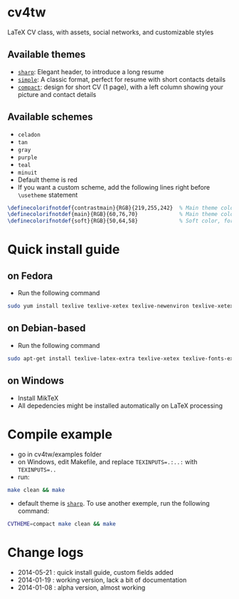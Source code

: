 cv4tw
=====

LaTeX CV class, with assets, social networks, and customizable styles

Available themes
----------------
* [`sharp`](examples/sample-jules-verne-sharp.pdf): Elegant header, to introduce a long resume 
* [`simple`](examples/sample-jules-verne-simple.pdf): A classic format, perfect for resume with short contacts details
* [`compact`](examples/sample-jules-verne-compact.pdf): design for short CV (1 page), with a left column showing your picture and contact details 

Available schemes
-----------------
* `celadon`
* `tan`
* `gray`
* `purple`
* `teal`
* `minuit`
* Default theme is red
* If you want a custom scheme, add the following lines right before `\usetheme` statement
```tex
\definecolorifnotdef{contrastmain}{RGB}{219,255,242}  % Main theme color in contrast mode
\definecolorifnotdef{main}{RGB}{60,76,70}             % Main theme color
\definecolorifnotdef{soft}{RGB}{50,64,58}             % Soft color, for title
```

Quick install guide
===================

on Fedora
---------
* Run the following command
```bash
sudo yum install texlive texlive-xetex texlive-newenviron texlive-xetex-def texlive-xstring texlive-lastpage texlive-libertine texlive-euenc texlive-pbox texlive-needspace texlive-fontawesome fontawesome-fonts texlive-realboxes
```

on Debian-based
---------------
* Run the following command
```bash
sudo apt-get install texlive-latex-extra texlive-xetex texlive-fonts-extra fonts-linuxlibertine
```

on Windows
----------
* Install MikTeX
* All depedencies might be installed automatically on LaTeX processing

Compile example
===============
* go in cv4tw/examples folder
* on Windows, edit Makefile, and replace `TEXINPUTS=.:..:` with `TEXINPUTS=..`
* run: 
```bash
make clean && make
```
* default theme is [`sharp`](examples/sample-jules-verne-sharp.pdf). To use another exemple, run the following command:
```bash
CVTHEME=compact make clean && make
```


Change logs
===========
* 2014-05-21 : quick install guide, custom fields added
* 2014-01-19 : working version, lack a bit of documentation
* 2014-01-08 : alpha version, almost working

